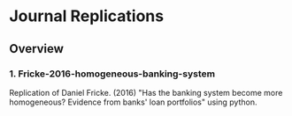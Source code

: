 # **Journal Replications**

## **Overview**

### **1. Fricke-2016-homogeneous-banking-system**
Replication of Daniel Fricke. (2016) "Has the banking system become more homogeneous? Evidence from banks' loan portfolios" using python.
